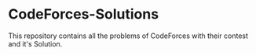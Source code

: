 # CodeForces-Solutions
This repository contains all the problems of CodeForces with their contest and it's Solution.
